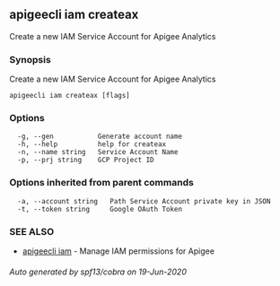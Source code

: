 ## apigeecli iam createax

Create a new IAM Service Account for Apigee Analytics

### Synopsis

Create a new IAM Service Account for Apigee Analytics

```
apigeecli iam createax [flags]
```

### Options

```
  -g, --gen           Generate account name
  -h, --help          help for createax
  -n, --name string   Service Account Name
  -p, --prj string    GCP Project ID
```

### Options inherited from parent commands

```
  -a, --account string   Path Service Account private key in JSON
  -t, --token string     Google OAuth Token
```

### SEE ALSO

* [apigeecli iam](apigeecli_iam.md)	 - Manage IAM permissions for Apigee

###### Auto generated by spf13/cobra on 19-Jun-2020

